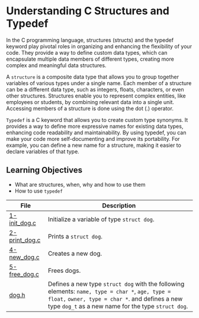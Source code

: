 # Understanding C Structures and Typedef
In the C programming language, structures (structs) and the typedef keyword play pivotal roles in organizing and enhancing the flexibility of your code. They provide a way to define custom data types, which can encapsulate multiple data members of different types, creating more complex and meaningful data structures.

A ``structure`` is a composite data type that allows you to group together variables of various types under a single name. Each member of a structure can be a different data type, such as integers, floats, characters, or even other structures. Structures enable you to represent complex entities, like employees or students, by combining relevant data into a single unit. Accessing members of a structure is done using the dot (.) operator.

``Typedef`` is a C keyword that allows you to create custom type synonyms. It provides a way to define more expressive names for existing data types, enhancing code readability and maintainability. By using typedef, you can make your code more self-documenting and improve its portability. For example, you can define a new name for a structure, making it easier to declare variables of that type.
## Learning Objectives
* What are structures, when, why and how to use them
* How to use ``typedef``

| File      | Description |
| ----------- | ----------- |
| [1-init_dog.c](https://github.com/Matsadura/alx-low_level_programming/blob/master/0x0E-structures_typedef/1-init_dog.c) | Initialize a variable of type ``struct dog``. |
| [2-print_dog.c](https://github.com/Matsadura/alx-low_level_programming/blob/master/0x0E-structures_typedef/2-print_dog.c) | Prints a ``struct dog``. |
| [4-new_dog.c](https://github.com/Matsadura/alx-low_level_programming/blob/master/0x0E-structures_typedef/4-new_dog.c) | Creates a new dog. |
| [5-free_dog.c](https://github.com/Matsadura/alx-low_level_programming/blob/master/0x0E-structures_typedef/5-free_dog.c) | Frees dogs. |
| [dog.h](https://github.com/Matsadura/alx-low_level_programming/blob/master/0x0E-structures_typedef/dog.h) | Defines a new type ``struct dog`` with the following elements: ``name, type = char *``, ``age, type = float,`` ``owner, type = char *``. and defines a new type ``dog_t`` as a new name for the type ``struct dog``. |
